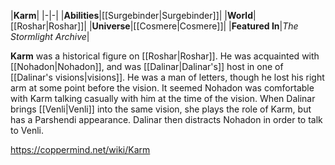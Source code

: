 |**Karm**|
|-|-|
|**Abilities**|[[Surgebinder\|Surgebinder]]|
|**World**|[[Roshar\|Roshar]]|
|**Universe**|[[Cosmere\|Cosmere]]|
|**Featured In**|*The Stormlight Archive*|

**Karm** was a historical figure on [[Roshar\|Roshar]].
He was acquainted with [[Nohadon\|Nohadon]], and was [[Dalinar\|Dalinar's]] host in one of [[Dalinar's visions\|visions]]. He was a man of letters, though he lost his right arm at some point before the vision. It seemed Nohadon was comfortable with Karm talking casually with him at the time of the vision.
When Dalinar brings [[Venli\|Venli]] into the same vision, she plays the role of Karm, but has a Parshendi appearance. Dalinar then distracts Nohadon in order to talk to Venli.



https://coppermind.net/wiki/Karm